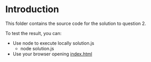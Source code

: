 # Introduction
This folder contains the source code for the solution to question 2.

To test the result, you can:
- Use node to execute locally solution.js
  - node solution.js
- Use your browser opening [index.html](index.html)